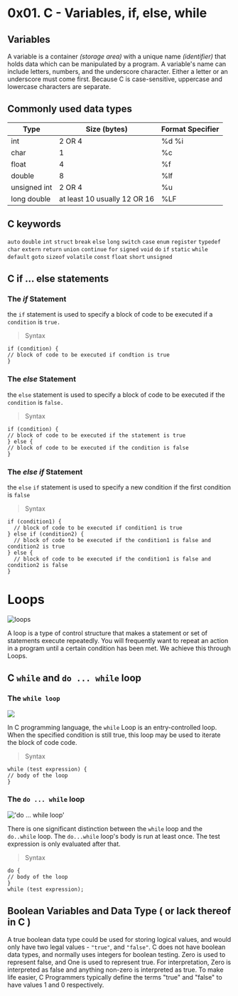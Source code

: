 # 0x01. C - Variables, if, else, while

## Variables
A variable is a container _(storage area)_ with a unique name _(identifier)_
that holds data
which can be manipulated by a program.
A variable's name can include letters, numbers, and the underscore character.
Either a letter or an underscore must come first. Because C is case-sensitive,
uppercase and lowercase characters are separate.

## Commonly used data types

| Type | Size (bytes) | Format Specifier |
| ---- | ------------ | ------------ |
| int | 2 OR 4 | %d %i|
| char | 1 | %c |
| float | 4 | %f |
| double | 8 | %lf |
| unsigned int | 2 OR 4 | %u |
| long double | at least 10 usually 12 OR 16 | %LF |

## C keywords 
`auto` `double` `int` `struct` `break` `else` `long` `switch` `case` `enum` `register` `typedef` `char` `extern` `return` `union` `continue` `for` `signed` `void` `do` `if` `static` `while` `default` `goto` `sizeof` `volatile` `const` `float` `short` `unsigned`

## C if ... else statements
### The *if* Statement
the `if` statement is used to specify a block  of code to be executed if a `condition` is `true.`
> Syntax
```
if (condition) {
// block of code to be executed if condtion is true
}
```
### The *else* Statement
the `else` statement is used to specify a block of code to be executed if the `condition` is `false.`
> Syntax
```
if (condition) {
// block of code to be executed if the statement is true
} else {
// block of code to be executed if the condition is false
}
```
### The *else if* Statement
the `else` `if` statement is used to specify a new condition if the first condition is `false`
> Syntax
```
if (condition1) {
  // block of code to be executed if condition1 is true
} else if (condition2) {
  // block of code to be executed if the condition1 is false and condition2 is true
} else {
  // block of code to be executed if the condition1 is false and condition2 is false
}
```
# Loops

![loops](https://www.cs.uah.edu/~rcoleman/CS121/ClassTopics/Images/Loops01.jpg 'loops')

A loop is a type of control structure that makes a statement or set of statements execute repeatedly. You will frequently want to repeat an action in a program until a certain condition has been met. We achieve this through Loops.

## C `while` and `do ... while` loop
### The `while loop`

![](https://www.cs.uah.edu/~rcoleman/CS121/ClassTopics/Images/Loops03.jpg)

In C programming language, the `while` Loop is an entry-controlled loop. When the specified condition is still true, this loop may be used to iterate the block of code code.
> Syntax
```
while (test expression) {
// body of the loop
}
```
### The `do ... while` loop
!['do ... while loop'](https://www.cs.uah.edu/~rcoleman/CS121/ClassTopics/Images/Loops06.jpg 'do while loop')

There is one significant distinction between the `while` loop and the `do..while` loop. The `do...while` loop's body is run at least once. The test expression is only evaluated after that.
> Syntax
```
do {
// body of the loop
}
while (test expression);
```
## Boolean Variables and Data Type ( or lack thereof in C )
A true boolean data type could be used for storing logical values, and would only have two legal values - `"true"`, and `"false"`.
C does not have boolean data types, and normally uses integers for boolean testing.
Zero is used to represent false, and One is used to represent true.
For interpretation, Zero is interpreted as false and anything non-zero is interpreted as true.
To make life easier, C Programmers typically define the terms "true" and "false" to have values 1 and 0 respectively.



